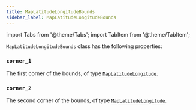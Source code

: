 ```yaml
---
title: MapLatitudeLongitudeBounds
sidebar_label: MapLatitudeLongitudeBounds
---
```

import Tabs from '@theme/Tabs';
import TabItem from '@theme/TabItem';

`MapLatitudeLongitudeBounds` class has the following properties:

### `corner_1`

The first corner of the bounds, of type [`MapLatitudeLongitude`](/docs/reference/types/maplatitudelongitude).

### `corner_2`

The second corner of the bounds, of type [`MapLatitudeLongitude`](/docs/reference/types/maplatitudelongitude).
